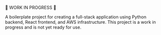 🚧 WORK IN PROGRESS 🚧

A boilerplate project for creating a full-stack application using Python backend, React frontend, and AWS infrastructure. This project is a work in progress and is not yet ready for use.

